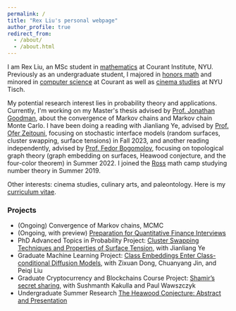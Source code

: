 ```yaml
---
permalink: /
title: "Rex Liu's personal webpage"
author_profile: true
redirect_from: 
  - /about/
  - /about.html
---
```


I am Rex Liu, an MSc student in [mathematics](https://math.nyu.edu/dynamic/graduate/ms-gsas/ms-mathematics/) at Courant Institute, NYU. Previously as an undergraduate student, I majored in [honors math](https://math.nyu.edu/dynamic/undergrad/ba-cas/majors-minors/honors-programs/#honors-math-major) and minored in [computer science](https://cs.nyu.edu/home/undergrad/minor_programs.html) at Courant as well as [cinema studies](https://tisch.nyu.edu/cinema-studies) at NYU Tisch.

My potential research interest lies in probability theory and applications. Currently, I'm working on my Master's thesis advised by [Prof. Jonathan Goodman](https://math.nyu.edu/~goodman/), about the convergence of Markov chains and Markov chain Monte Carlo. I have been doing a reading with Jianliang Ye, advised by [Prof. Ofer Zeitouni](https://www.wisdom.weizmann.ac.il/~zeitouni/), focusing on stochastic interface models (random surfaces, cluster swapping, surface tensions) in Fall 2023, and another reading independently, advised by [Prof. Fedor Bogomolov](https://math.nyu.edu/people/profiles/BOGOMOLOV_Fedor.html), focusing on topological graph theory (graph embedding on surfaces, Heawood conjecture, and the four-color theorem) in Summer 2022. I joined the [Ross](https://rossprogram.org/) math camp studying number theory in Summer 2019.

Other interests: cinema studies, culinary arts, and paleontology. Here is my [curriculum vitae](https://rexliu9.github.io/files/academic_cv_Feb24.pdf).

### Projects
+ (Ongoing) Convergence of Markov chains, MCMC
+ (Ongoing, with preview) [Preparation for Quantitative Finance Interviews](https://rexliu9.github.io/files/Quant_Interview_Prep_prev.pdf)
+ PhD Advanced Topics in Probability Project: [Cluster Swapping Techniques and Properties of Surface Tension](https://rexliu9.github.io/files/Properties_of_Surface_Tension.pdf), with Jianliang Ye
+ Graduate Machine Learning Project: [Class Embeddings Enter Class-conditional Diffusion Models](https://rexliu9.github.io/files/ceec_diffusion.pdf), with Zixuan Dong, Chuanyang Jin, and Peiqi Liu
+ Graduate Cryptocurrency and Blockchains Course Project: [Shamir’s secret sharing](https://rexliu9.github.io/files/Shamir’s_secret_sharing.pdf), with Sushmanth Kakulla and Paul Wawszczyk
+ Undergraduate Summer Research [The Heawood Conjecture: Abstract and Presentation](https://rexliu9.github.io/files/sure_slides.pdf)
